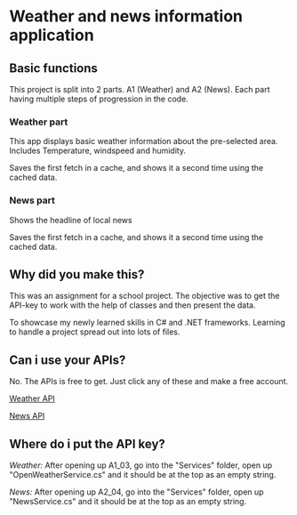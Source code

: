 <H1>Weather and news information application</H1>

<H2>Basic functions</H2>
<p>This project is split into 2 parts. A1 (Weather) and A2 (News). Each part having multiple steps of progression in the code.</p>

<h3>Weather part</h3>
<P>This app displays basic weather information about the pre-selected area. Includes Temperature, windspeed and humidity.</P>
<p>Saves the first fetch in a cache, and shows it a second time using the cached data.</p>

<h3>News part</h3>
<p>Shows the headline of local news </p>
<p>Saves the first fetch in a cache, and shows it a second time using the cached data.</p>

<H2>Why did you make this?</H2>
<p>This was an assignment for a school project. The objective was to get the API-key to work with the help of classes and then present the data.</p>
<p>To showcase my newly learned skills in C# and .NET frameworks. Learning to handle a project spread out into lots of files.</p>

<H2>Can i use your APIs?</H2>
<P>No. The APIs is free to get. Just click any of these and make a free account.</P>
<p><a href="https://openweathermap.org">Weather API</a></p>
<p><a href="https://newsapi.org/">News API</a></p>

<H2>Where do i put the API key?</H2>
<P><em>Weather:</em> After opening up A1_03, go into the "Services" folder, open up "OpenWeatherService.cs" and it should be at the top as an empty string.</P>
<P><em>News:</em> After opening up A2_04, go into the "Services" folder, open up "NewsService.cs" and it should be at the top as an empty string.</P>
